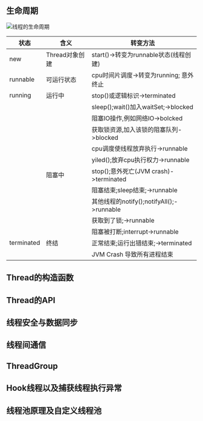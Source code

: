 ## 生命周期
![线程的生命周期](C:\program1\notes\java高并发编程详解\线程生命周期.png)

| 状态       | 含义           | 转变方法                                  |
| ---------- | -------------- | ----------------------------------------- |
| new        | Thread对象创建 | start()->转变为runnable状态(线程创建)     |
| runnable   | 可运行状态     | cpu时间片调度->转变为running; 意外终止    |
| running    | 运行中         | stop()或逻辑标识->terminated              |
|            |                | sleep();wait()加入waitSet;->blocked       |
|            |                | 阻塞IO操作,例如网络IO->bolcked            |
|            |                | 获取锁资源,加入该锁的阻塞队列->blocked    |
|            |                | cpu调度使线程放弃执行->runnable           |
|            |                | yiled();放弃cpu执行权力->runnable         |
|            | 阻塞中         | stop();意外死亡(JVM crash)->terminated    |
|            |                | 阻塞结束;sleep结束;->runnable             |
|            |                | 其他线程的notify();notifyAll();->runnable |
|            |                | 获取到了锁;->runnable                     |
|            |                | 阻塞被打断;interrupt->runnable            |
| terminated | 终结           | 正常结束;运行出错结束;->terminated        |
|            |                | JVM Crash 导致所有进程结束                |

## Thread的构造函数



## Thread的API

## 线程安全与数据同步

## 线程间通信

## ThreadGroup

## Hook线程以及捕获线程执行异常

## 线程池原理及自定义线程池
